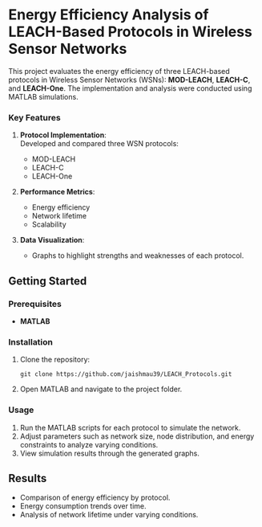 # Energy Efficiency Analysis of LEACH-Based Protocols in Wireless Sensor Networks

This project evaluates the energy efficiency of three LEACH-based protocols in Wireless Sensor Networks (WSNs): **MOD-LEACH**, **LEACH-C**, and **LEACH-One**. The implementation and analysis were conducted using MATLAB simulations.

### Key Features

1. **Protocol Implementation**:  
   Developed and compared three WSN protocols:
   - MOD-LEACH  
   - LEACH-C  
   - LEACH-One  

2. **Performance Metrics**:   
   - Energy efficiency  
   - Network lifetime  
   - Scalability   

3. **Data Visualization**:  
   - Graphs to highlight strengths and weaknesses of each protocol.

## Getting Started

### Prerequisites

- **MATLAB**

### Installation

1. Clone the repository:  
   ```
   git clone https://github.com/jaishmau39/LEACH_Protocols.git
   ```
2. Open MATLAB and navigate to the project folder.

### Usage

1. Run the MATLAB scripts for each protocol to simulate the network.  
2. Adjust parameters such as network size, node distribution, and energy constraints to analyze varying conditions.  
3. View simulation results through the generated graphs.

## Results

- Comparison of energy efficiency by protocol.
- Energy consumption trends over time. 
- Analysis of network lifetime under varying conditions.


